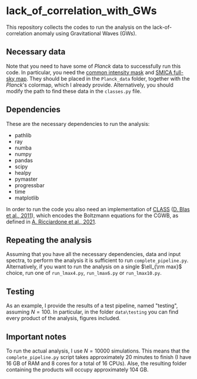 # lack_of_correlation_with_GWs

This repository collects the codes to run the analysis on the lack-of-correlation anomaly using Gravitational Waves (GWs). 

## Necessary data

Note that you need to have some of _Planck_ data to successfully run this code. In particular, you need the [common intensity mask](http://pla.esac.esa.int/pla/\#maps) and [SMICA full-sky map](http://pla.esac.esa.int/pla/\#maps). They should be placed in the `Planck_data` folder, together with the _Planck_'s colormap, which I already provide. Alternatively, you should modify the path to find these data in the `classes.py` file.

## Dependencies

These are the necessary dependencies to run the analysis:
* pathlib
* ray
* numba
* numpy
* pandas
* scipy
* healpy
* pymaster
* progressbar
* time
* matplotlib

In order to run the code you also need an implementation of [CLASS](https://github.com/lesgourg/class_public) ([D. Blas et al., 2011](http://arxiv.org/abs/1104.2933)), which encodes the Boltzmann equations for the CGWB, as defined in [A. Ricciardone et al., 2021](https://arxiv.org/pdf/2106.02591.pdf).

## Repeating the analysis

Assuming that you have all the necessary dependencies, data and input spectra, to perform the analysis it is sufficient to run `complete_pipeline.py`. Alternatively, if you want to run the analysis on a single $\ell_{\rm max}$ choice, run one of `run_lmax4.py`, `run_lmax6.py` or `run_lmax10.py`.

## Testing

As an example, I provide the results of a test pipeline, named "testing", assuming $N=100$. In particular, in the folder `data\testing` you can find every product of the analysis, figures included.

## Important notes

To run the actual analysis, I use $N=10000$ simulations. This means that the `complete_pipeline.py` script takes approximately 20 minutes to finish (I have 16 GB of RAM and 8 cores for a total of 16 CPUs). Alse, the resulting folder containing the products will occupy approximately 104 GB.
